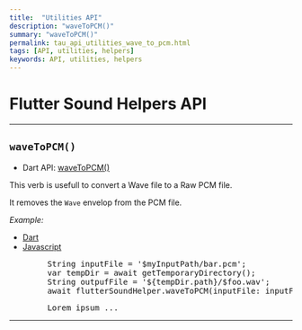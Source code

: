```yaml
---
title:  "Utilities API"
description: "waveToPCM()"
summary: "waveToPCM()"
permalink: tau_api_utilities_wave_to_pcm.html
tags: [API, utilities, helpers]
keywords: API, utilities, helpers
---
```


# Flutter Sound Helpers API

------------------------------------------------------------------------------------------------------------------------

## `waveToPCM()`

- Dart API: [waveToPCM()](pages/flutter-sound/api/helper/FlutterSoundHelper/waveToPCM.html)

This verb is usefull to convert a Wave file to a Raw PCM file.

It removes the `Wave` envelop from the PCM file.

*Example:*
<ul id="profileTabs" class="nav nav-tabs">
    <li class="active"><a href="#dart" data-toggle="tab">Dart</a></li>
    <li><a href="#javascript" data-toggle="tab">Javascript</a></li>
</ul>
<div class="tab-content">

<div role="tabpanel" class="tab-pane active" id="dart">

<pre>
        String inputFile = '$myInputPath/bar.pcm';
        var tempDir = await getTemporaryDirectory();
        String outpufFile = '${tempDir.path}/$foo.wav';
        await flutterSoundHelper.waveToPCM(inputFile: inputFile, outpoutFile: outputFile);
</pre>

</div>

<div role="tabpanel" class="tab-pane" id="javascript">
<pre>
        Lorem ipsum ...
</pre>
</div>

</div>

------------------------------------------------------------------------------------------------------------------------
